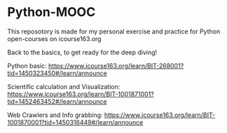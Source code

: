 # Python-MOOC

This reposotory is made for my personal exercise and practice for Python open-courses on icourse163.org

Back to the basics, to get ready for the deep diving!

Python basic: https://www.icourse163.org/learn/BIT-268001?tid=1450323450#/learn/announce

Scientific calculation and Visualization: https://www.icourse163.org/learn/BIT-1001871001?tid=1452463452#/learn/announce

Web Crawlers and Info grabbing: https://www.icourse163.org/learn/BIT-1001870001?tid=1450316449#/learn/announce
